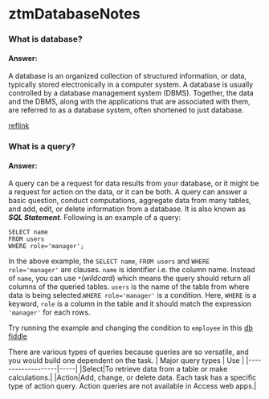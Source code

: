 # ztmDatabaseNotes

### What is database?

#### Answer:

A database is an organized collection of structured information, or data, typically stored electronically in a computer system. A database is usually controlled by a database management system (DBMS). Together, the data and the DBMS, along with the applications that are associated with them, are referred to as a database system, often shortened to just database.

[reflink](https://www.oracle.com/database/what-is-database/)

### What is a query?

#### Answer:

A query can be a request for data results from your database, or it might be a request for action on the data, or it can be both. A query can answer a basic question, conduct computations, aggregate data from many tables, and add, edit, or delete information from a database. It is also known as ***SQL Statement***. Following is an example of a query:
```
SELECT name
FROM users
WHERE role='manager';
```
In the above example, the `SELECT name`, `FROM users` and `WHERE role='manager'` are clauses. `name` is identifier i.e. the column name. Instead of `name`, you can use `*`(*wildcard*) which means the query should return all columns of the queried tables. `users` is the name of the table from where data is being selected.`WHERE role='manager'` is a condition. Here, `WHERE` is a keyword, `role` is a column in the table and it should match the expression `'manager'` for each rows.

Try running the example and changing the condition to `employee` in this [db fiddle](https://www.db-fiddle.com/f/ogAiTgZPjwvDxwVHiVK3Ek/0)


There are various types of queries because queries are so versatile, and you would build one dependent on the task.
| Major query types | Use |
|-------------------|-----|
|Select|To retrieve data from a table or make calculations.|
|Action|Add, change, or delete data. Each task has a specific type of action query. Action queries are not available in Access web apps.|